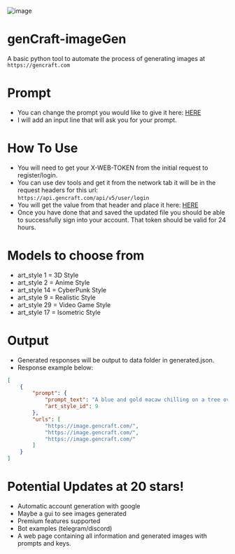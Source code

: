![image](https://github.com/Summaw/genCraft-imageGen/assets/98126132/996b03cb-6038-4718-8e18-fe3bdf6d20b7)

# genCraft-imageGen
A basic python tool to automate the process of generating images at `https://gencraft.com`

# Prompt
- You can change the prompt you would like to give it here: [HERE](modules/tasks/generateImage.py#L37)
- I will add an input line that will ask you for your prompt.

# How To Use
- You will need to get your X-WEB-TOKEN from the initial request to register/login.
- You can use dev tools and get it from the network tab it will be in the request headers for this url: `https://api.gencraft.com/api/v5/user/login`
- You will get the value from that header and place it here: [HERE](modules/tasks/login.py#L14C9-L14C9)
- Once you have done that and saved the updated file you should be able to successfully sign into your account. That token should be valid for 24 hours.

# Models to choose from
- art_style 1 = 3D Style
- art_style 2 = Anime Style
- art_style 14 = CyberPunk Style
- art_style 9 = Realistic Style
- art_style 29 = Video Game Style
- art_style 17 = Isometric Style

# Output
- Generated responses will be output to data folder in generated.json.
- Response example below:

```json
[
    {
        "prompt": {
            "prompt_text": "A blue and gold macaw chilling on a tree overviewing the rainforest",
            "art_style_id": 9
        },
        "urls": [
            "https://image.gencraft.com/",
            "https://image.gencraft.com/",
            "https://image.gencraft.com/"
        ]
    }
]
```

# Potential Updates at 20 stars!
- Automatic account generation with google
- Maybe a gui to see images generated
- Premium features supported
- Bot examples (telegram/discord)
- A web page containing all information and generated images with prompts and keys.
